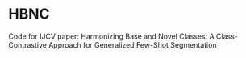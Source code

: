 # HBNC
Code for IJCV paper: Harmonizing Base and Novel Classes: A Class-Contrastive Approach for Generalized Few-Shot Segmentation
